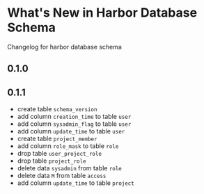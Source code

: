 # What's New in Harbor Database Schema
Changelog for harbor database schema

## 0.1.0

## 0.1.1

  - create table `schema_version`
  - add column `creation_time` to table `user`
  - add column `sysadmin_flag` to table `user`
  - add column `update_time` to table `user`
  - create table `project_member`
  - add column `role_mask` to table `role`
  - drop table `user_project_role`
  - drop table `project_role`
  - delete data `sysadmin` from table `role`
  - delete data `M` from table `access`
  - add column `update_time` to table `project`
